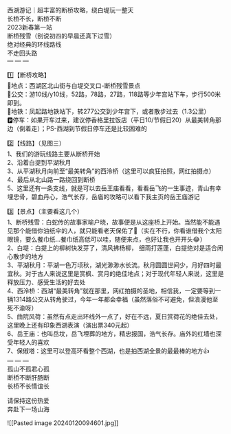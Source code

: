 
西湖游记｜超丰富的断桥攻略，绕白堤玩一整天  
长桥不长，断桥不断  
2023新春第一站  
断桥残雪（别说初四的早晨还真下过雪）  
绝对经典的环线路线  
不走回头路  
— — —  
  
1️⃣【断桥攻略】  
📍地点：西湖区北山街与白堤交叉口-断桥残雪景点  
🚌公交：游10线/y10线，52路，78路，27路，118路等少年宫站下车，步行500米即到。  
🚉地铁：凤起路地铁站下，转277公交到少年宫下，或者散步过去（1.3公里）  
🅿️停车：如果开车过来，建议停香格里拉饭店（平日10/节假日20）从最美转角那边（倒着走）；PS-西湖到节假日停车还是比较困难的  
  
2️⃣【线路】（见图三）  
1、我们的游玩线路主要从断桥开始  
2、沿着白提到平湖秋月  
3、从平湖秋月向前至“最美转角”的西泠桥（这里可以疯狂拍照，网红拍摄点）  
4、最后从北山路一路绕回到断桥  
5、这里还有一条支线，就是可以去岳王庙看看，看看岳飞的一生事迹，青山有幸埋忠骨，碧血丹心，浩气长存，岳庙的攻略可以看下我主页的岳王庙游记  
  
3️⃣【景点】（主要看这几个）  
1、断桥残雪：白蛇传的故事家喻户晓，故事便是从这座桥上开始。当然能不能遇见那个能借你油纸伞的人，就只能看老天保佑了🙏（实在不行，你看谁借我个太阳眼镜，要么餐巾纸…餐巾纸高低可以哇，随便来点，也好让我也开开头😂）  
2、白堤：白提上的柳树快发芽了，清风拂杨柳， 细雨打莲蓬，白提绝对是适合闲心散步的地方  
3、平湖秋月：平湖一色万顷秋，湖光渺渺水长流。秋月圆圆世间少，月好四时最宜秋。对于古人来说这里是赏枫、赏月的绝佳地点；对于现代年轻人来说，这里是释放压力、感受生活的好去处  
4、西泠桥：西湖“最美转角”就在那里，网红拍摄的圣地，相信我，一定要等到一辆1314路公交从转角驶过，今年一年都会幸福（虽然落俗不可避免，但浪漫他至死不渝呀）  
5、曲院风荷：虽然有点走出环线外一点了，好在不远，夏日赏荷花的绝佳去处，这里晚上还有印象西湖表演（演出票340元起）  
6、岳王庙：也叫岳坟，岳飞埋葬的地方，精忠报国，浩气长存。庙外的红墙也深受年轻人的喜欢  
7、保俶塔：这里可以登高环看整个西湖，也是拍西湖全景的最最棒的地方👍  
— — —  
孤山不孤君心孤  
断桥不断肝肠断  
长桥不长情谊长  
  
请保持这份热爱  
奔赴下一场山海

![[Pasted image 20240120094601.jpg]]